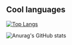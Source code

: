 ## Cool languages
  
[![Top Langs](https://github-readme-stats.vercel.app/api/top-langs/?username=BEC0ME&layout=compact&theme=nightowl)](https://github.com/anuraghazra/github-readme-stats)

![Anurag's GitHub stats](https://github-readme-stats.vercel.app/api?username=BEC0ME&show_icons=true&count_private=true&theme=nightowl)

